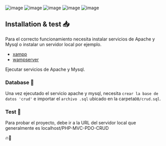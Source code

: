 ![image](https://user-images.githubusercontent.com/83982603/196568329-f444aad3-57da-4b7a-bc1c-a2f62d2bb67e.png)
![image](https://user-images.githubusercontent.com/83982603/196568353-85c13f3b-acec-4ad2-b930-ad112889c6ba.png)
![image](https://user-images.githubusercontent.com/83982603/196568448-2d204876-3d6b-4844-8817-03d53ba74ad5.png)
![image](https://user-images.githubusercontent.com/83982603/196568476-c20ab533-b3b4-4356-ba5f-6fadbf1c009a.png)
![image](https://user-images.githubusercontent.com/83982603/196568528-5512091c-00fe-458d-abb2-36043fcf1307.png)


## Installation & test 📥

Para el correcto funcionamiento necesita instalar servicios de Apache y Mysql o instalar un servidor local por ejemplo.
* [xampp](https://www.apachefriends.org/download.html)  
* [wampserver](http://www.wampserver.com/en/#download-wrapper)


Ejecutar servicios de Apache y Mysql.

### Database 💾
Una vez ejecutado el servicio apache y mysql, necesita `crear la base de datos 'crud'` e importar el `archivo .sql` ubicado en la carpeta`DB/crud.sql`. 

### Test 🧪 
Para probar el proyecto, debe ir a la URL del servidor local que generalmente es localhost/PHP-MVC-PDO-CRUD

🔥🧔
